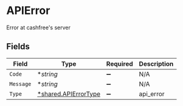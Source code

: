 # APIError

Error at cashfree's server


## Fields

| Field                                                       | Type                                                        | Required                                                    | Description                                                 |
| ----------------------------------------------------------- | ----------------------------------------------------------- | ----------------------------------------------------------- | ----------------------------------------------------------- |
| `Code`                                                      | **string*                                                   | :heavy_minus_sign:                                          | N/A                                                         |
| `Message`                                                   | **string*                                                   | :heavy_minus_sign:                                          | N/A                                                         |
| `Type`                                                      | [*shared.APIErrorType](../../models/shared/apierrortype.md) | :heavy_minus_sign:                                          | api_error                                                   |